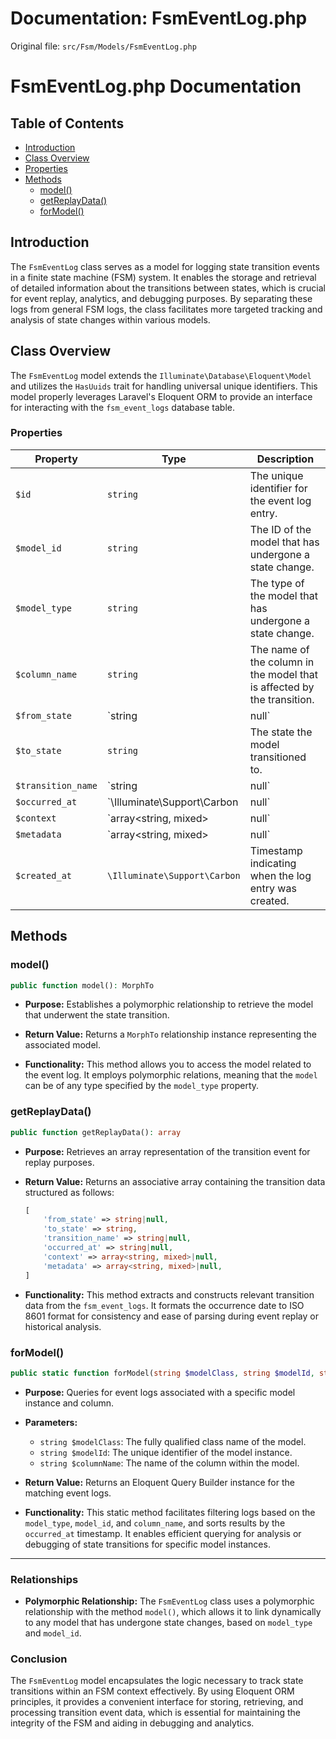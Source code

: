 # Documentation: FsmEventLog.php

Original file: `src/Fsm/Models/FsmEventLog.php`

# FsmEventLog.php Documentation

## Table of Contents
- [Introduction](#introduction)
- [Class Overview](#class-overview)
- [Properties](#properties)
- [Methods](#methods)
  - [model()](#model)
  - [getReplayData()](#getreplaydata)
  - [forModel()](#formodel)

## Introduction
The `FsmEventLog` class serves as a model for logging state transition events in a finite state machine (FSM) system. It enables the storage and retrieval of detailed information about the transitions between states, which is crucial for event replay, analytics, and debugging purposes. By separating these logs from general FSM logs, the class facilitates more targeted tracking and analysis of state changes within various models.

## Class Overview
The `FsmEventLog` model extends the `Illuminate\Database\Eloquent\Model` and utilizes the `HasUuids` trait for handling universal unique identifiers. This model properly leverages Laravel's Eloquent ORM to provide an interface for interacting with the `fsm_event_logs` database table.

### Properties
| Property      | Type                                  | Description                                                               |
|---------------|---------------------------------------|---------------------------------------------------------------------------|
| `$id`         | `string`                              | The unique identifier for the event log entry.                          |
| `$model_id`   | `string`                              | The ID of the model that has undergone a state change.                   |
| `$model_type` | `string`                              | The type of the model that has undergone a state change.                 |
| `$column_name`| `string`                              | The name of the column in the model that is affected by the transition.  |
| `$from_state` | `string|null`                         | The state the model was in before the transition.                        |
| `$to_state`   | `string`                              | The state the model transitioned to.                                     |
| `$transition_name`| `string|null`                     | The name of the transition that occurred.                                |
| `$occurred_at`| `\Illuminate\Support\Carbon|null`    | The date and time when the event occurred.                              |
| `$context`    | `array<string, mixed>|null`          | Additional context data for the transition event.                        |
| `$metadata`   | `array<string, mixed>|null`          | Metadata related to the transition event.                                |
| `$created_at` | `\Illuminate\Support\Carbon`          | Timestamp indicating when the log entry was created.                    |

## Methods

### model()
```php
public function model(): MorphTo
```
- **Purpose:** Establishes a polymorphic relationship to retrieve the model that underwent the state transition.
  
- **Return Value:** Returns a `MorphTo` relationship instance representing the associated model.

- **Functionality:** This method allows you to access the model related to the event log. It employs polymorphic relations, meaning that the `model` can be of any type specified by the `model_type` property.

### getReplayData()
```php
public function getReplayData(): array
```
- **Purpose:** Retrieves an array representation of the transition event for replay purposes.

- **Return Value:** Returns an associative array containing the transition data structured as follows:
  ```php
  [
      'from_state' => string|null,
      'to_state' => string,
      'transition_name' => string|null,
      'occurred_at' => string|null,
      'context' => array<string, mixed>|null,
      'metadata' => array<string, mixed>|null,
  ]
  ```

- **Functionality:** This method extracts and constructs relevant transition data from the `fsm_event_logs`. It formats the occurrence date to ISO 8601 format for consistency and ease of parsing during event replay or historical analysis.

### forModel()
```php
public static function forModel(string $modelClass, string $modelId, string $columnName): \Illuminate\Database\Eloquent\Builder
```
- **Purpose:** Queries for event logs associated with a specific model instance and column.

- **Parameters:**
  - `string $modelClass`: The fully qualified class name of the model.
  - `string $modelId`: The unique identifier of the model instance.
  - `string $columnName`: The name of the column within the model.

- **Return Value:** Returns an Eloquent Query Builder instance for the matching event logs.

- **Functionality:** This static method facilitates filtering logs based on the `model_type`, `model_id`, and `column_name`, and sorts results by the `occurred_at` timestamp. It enables efficient querying for analysis or debugging of state transitions for specific model instances.

---

### Relationships
- **Polymorphic Relationship:** The `FsmEventLog` class uses a polymorphic relationship with the method `model()`, which allows it to link dynamically to any model that has undergone state changes, based on `model_type` and `model_id`.

### Conclusion
The `FsmEventLog` model encapsulates the logic necessary to track state transitions within an FSM context effectively. By using Eloquent ORM principles, it provides a convenient interface for storing, retrieving, and processing transition event data, which is essential for maintaining the integrity of the FSM and aiding in debugging and analytics.